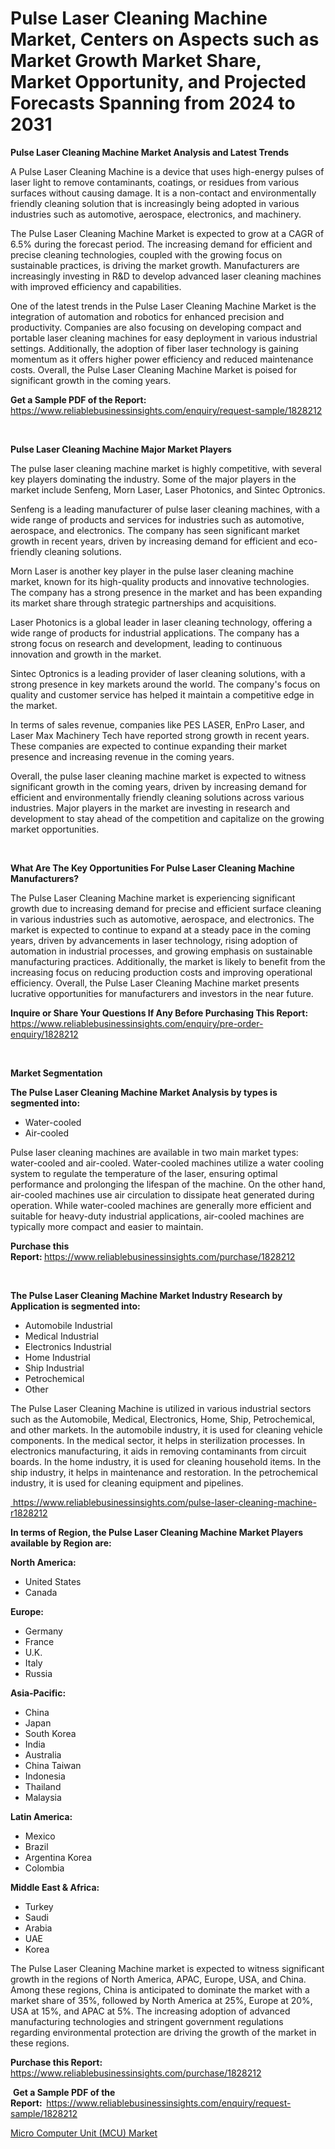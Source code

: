 <p><h1>Pulse Laser Cleaning Machine Market, Centers on Aspects such as Market Growth Market Share, Market Opportunity, and Projected Forecasts Spanning from 2024 to 2031</h1></p><p><strong>Pulse Laser Cleaning Machine Market Analysis and Latest Trends</strong></p>
<p><p>A Pulse Laser Cleaning Machine is a device that uses high-energy pulses of laser light to remove contaminants, coatings, or residues from various surfaces without causing damage. It is a non-contact and environmentally friendly cleaning solution that is increasingly being adopted in various industries such as automotive, aerospace, electronics, and machinery.</p><p>The Pulse Laser Cleaning Machine Market is expected to grow at a CAGR of 6.5% during the forecast period. The increasing demand for efficient and precise cleaning technologies, coupled with the growing focus on sustainable practices, is driving the market growth. Manufacturers are increasingly investing in R&D to develop advanced laser cleaning machines with improved efficiency and capabilities.</p><p>One of the latest trends in the Pulse Laser Cleaning Machine Market is the integration of automation and robotics for enhanced precision and productivity. Companies are also focusing on developing compact and portable laser cleaning machines for easy deployment in various industrial settings. Additionally, the adoption of fiber laser technology is gaining momentum as it offers higher power efficiency and reduced maintenance costs. Overall, the Pulse Laser Cleaning Machine Market is poised for significant growth in the coming years.</p></p>
<p><strong>Get a Sample PDF of the Report:&nbsp;</strong> <a href="https://www.reliablebusinessinsights.com/enquiry/request-sample/1828212">https://www.reliablebusinessinsights.com/enquiry/request-sample/1828212</a></p>
<p>&nbsp;</p>
<p><strong>Pulse Laser Cleaning Machine Major Market Players</strong></p>
<p><p>The pulse laser cleaning machine market is highly competitive, with several key players dominating the industry. Some of the major players in the market include Senfeng, Morn Laser, Laser Photonics, and Sintec Optronics.</p><p>Senfeng is a leading manufacturer of pulse laser cleaning machines, with a wide range of products and services for industries such as automotive, aerospace, and electronics. The company has seen significant market growth in recent years, driven by increasing demand for efficient and eco-friendly cleaning solutions.</p><p>Morn Laser is another key player in the pulse laser cleaning machine market, known for its high-quality products and innovative technologies. The company has a strong presence in the market and has been expanding its market share through strategic partnerships and acquisitions.</p><p>Laser Photonics is a global leader in laser cleaning technology, offering a wide range of products for industrial applications. The company has a strong focus on research and development, leading to continuous innovation and growth in the market.</p><p>Sintec Optronics is a leading provider of laser cleaning solutions, with a strong presence in key markets around the world. The company's focus on quality and customer service has helped it maintain a competitive edge in the market.</p><p>In terms of sales revenue, companies like PES LASER, EnPro Laser, and Laser Max Machinery Tech have reported strong growth in recent years. These companies are expected to continue expanding their market presence and increasing revenue in the coming years.</p><p>Overall, the pulse laser cleaning machine market is expected to witness significant growth in the coming years, driven by increasing demand for efficient and environmentally friendly cleaning solutions across various industries. Major players in the market are investing in research and development to stay ahead of the competition and capitalize on the growing market opportunities.</p></p>
<p>&nbsp;</p>
<p><strong>What Are The Key Opportunities For Pulse Laser Cleaning Machine Manufacturers?</strong></p>
<p><p>The Pulse Laser Cleaning Machine market is experiencing significant growth due to increasing demand for precise and efficient surface cleaning in various industries such as automotive, aerospace, and electronics. The market is expected to continue to expand at a steady pace in the coming years, driven by advancements in laser technology, rising adoption of automation in industrial processes, and growing emphasis on sustainable manufacturing practices. Additionally, the market is likely to benefit from the increasing focus on reducing production costs and improving operational efficiency. Overall, the Pulse Laser Cleaning Machine market presents lucrative opportunities for manufacturers and investors in the near future.</p></p>
<p><strong>Inquire or Share Your Questions If Any Before Purchasing This Report:</strong> <a href="https://www.reliablebusinessinsights.com/enquiry/pre-order-enquiry/1828212">https://www.reliablebusinessinsights.com/enquiry/pre-order-enquiry/1828212</a></p>
<p>&nbsp;</p>
<p><strong>Market Segmentation</strong></p>
<p><strong>The Pulse Laser Cleaning Machine Market Analysis by types is segmented into:</strong></p>
<p><ul><li>Water-cooled</li><li>Air-cooled</li></ul></p>
<p><p>Pulse laser cleaning machines are available in two main market types: water-cooled and air-cooled. Water-cooled machines utilize a water cooling system to regulate the temperature of the laser, ensuring optimal performance and prolonging the lifespan of the machine. On the other hand, air-cooled machines use air circulation to dissipate heat generated during operation. While water-cooled machines are generally more efficient and suitable for heavy-duty industrial applications, air-cooled machines are typically more compact and easier to maintain.</p></p>
<p><strong>Purchase this Report:&nbsp;</strong><a href="https://www.reliablebusinessinsights.com/purchase/1828212">https://www.reliablebusinessinsights.com/purchase/1828212</a></p>
<p>&nbsp;</p>
<p><strong>The Pulse Laser Cleaning Machine Market Industry Research by Application is segmented into:</strong></p>
<p><ul><li>Automobile Industrial</li><li>Medical Industrial</li><li>Electronics Industrial</li><li>Home Industrial</li><li>Ship Industrial</li><li>Petrochemical</li><li>Other</li></ul></p>
<p><p>The Pulse Laser Cleaning Machine is utilized in various industrial sectors such as the Automobile, Medical, Electronics, Home, Ship, Petrochemical, and other markets. In the automobile industry, it is used for cleaning vehicle components. In the medical sector, it helps in sterilization processes. In electronics manufacturing, it aids in removing contaminants from circuit boards. In the home industry, it is used for cleaning household items. In the ship industry, it helps in maintenance and restoration. In the petrochemical industry, it is used for cleaning equipment and pipelines.</p></p>
<p><a href="https://www.reliablebusinessinsights.com/pulse-laser-cleaning-machine-r1828212">&nbsp;https://www.reliablebusinessinsights.com/pulse-laser-cleaning-machine-r1828212</a></p>
<p><strong>In terms of Region, the Pulse Laser Cleaning Machine Market Players available by Region are:</strong></p>
<p>
    <p> <strong> North America: </strong>
        <ul>
            <li>United States</li>
            <li>Canada</li>
        </ul>
        </p> 
    <p> <strong> Europe: </strong>
        <ul>
            <li>Germany</li>
            <li>France</li>
            <li>U.K.</li>
            <li>Italy</li>
            <li>Russia</li>
        </ul>
        </p> 
    <p> <strong> Asia-Pacific: </strong>
        <ul>
            <li>China</li>
            <li>Japan</li>
            <li>South Korea</li>
            <li>India</li>
            <li>Australia</li>
            <li>China Taiwan</li>
            <li>Indonesia</li>
            <li>Thailand</li>
            <li>Malaysia</li>
        </ul>
        </p> 
    <p> <strong> Latin America: </strong>
        <ul>
            <li>Mexico</li>
            <li>Brazil</li>
            <li>Argentina Korea</li>
            <li>Colombia</li>
        </ul>
        </p> 
    <p> <strong> Middle East & Africa: </strong>
        <ul>
            <li>Turkey</li>
            <li>Saudi</li>
            <li>Arabia</li>
            <li>UAE</li>
            <li>Korea</li>
        </ul>
    </p>
    </p>
<p><p>The Pulse Laser Cleaning Machine market is expected to witness significant growth in the regions of North America, APAC, Europe, USA, and China. Among these regions, China is anticipated to dominate the market with a market share of 35%, followed by North America at 25%, Europe at 20%, USA at 15%, and APAC at 5%. The increasing adoption of advanced manufacturing technologies and stringent government regulations regarding environmental protection are driving the growth of the market in these regions.</p></p>
<p><strong>Purchase this Report: </strong><a href="https://www.reliablebusinessinsights.com/purchase/1828212">https://www.reliablebusinessinsights.com/purchase/1828212</a></p>
<p>&nbsp;<strong>Get a Sample PDF of the Report:&nbsp;&nbsp;</strong><a href="https://www.reliablebusinessinsights.com/enquiry/request-sample/1828212">https://www.reliablebusinessinsights.com/enquiry/request-sample/1828212</a></p>
<p><strong></strong></p>
<p><p><a href="https://github.com/ReyesHowell/Market-Research-Report-List-1/blob/main/micro-computer-unit-mcu-market.md">Micro Computer Unit (MCU) Market</a></p></p>